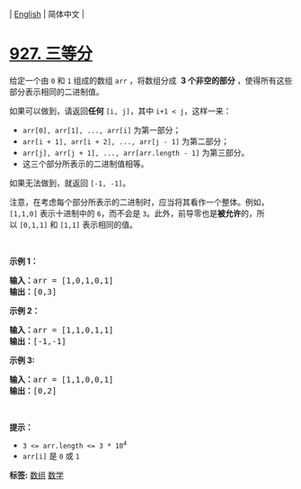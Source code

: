 | [English](README_EN.md) | 简体中文 |

# [927. 三等分](https://leetcode-cn.com/problems/three-equal-parts)
<p>给定一个由 <code>0</code> 和 <code>1</code> 组成的数组<meta charset="UTF-8" />&nbsp;<code>arr</code>&nbsp;，将数组分成 &nbsp;<strong>3&nbsp;个非空的部分</strong> ，使得所有这些部分表示相同的二进制值。</p>

<p>如果可以做到，请返回<strong>任何</strong>&nbsp;<code>[i, j]</code>，其中 <code>i+1 &lt; j</code>，这样一来：</p>

<ul>
	<li><code>arr[0], arr[1], ..., arr[i]</code>&nbsp;为第一部分；</li>
	<li><code>arr[i + 1], arr[i + 2], ..., arr[j - 1]</code>&nbsp;为第二部分；</li>
	<li><code>arr[j], arr[j + 1], ..., arr[arr.length - 1]</code>&nbsp;为第三部分。</li>
	<li>这三个部分所表示的二进制值相等。</li>
</ul>

<p>如果无法做到，就返回&nbsp;<code>[-1, -1]</code>。</p>

<p>注意，在考虑每个部分所表示的二进制时，应当将其看作一个整体。例如，<code>[1,1,0]</code>&nbsp;表示十进制中的&nbsp;<code>6</code>，而不会是&nbsp;<code>3</code>。此外，前导零也是<strong>被允许</strong>的，所以&nbsp;<code>[0,1,1]</code> 和&nbsp;<code>[1,1]</code>&nbsp;表示相同的值。</p>

<p>&nbsp;</p>

<p><strong>示例 1：</strong></p>

<pre>
<strong>输入：</strong>arr = [1,0,1,0,1]
<strong>输出：</strong>[0,3]
</pre>

<p><strong>示例 2：</strong></p>

<pre>
<strong>输入：</strong>arr = [1,1,0,1,1]
<strong>输出：</strong>[-1,-1]</pre>

<p><strong>示例 3:</strong></p>

<pre>
<strong>输入：</strong>arr = [1,1,0,0,1]
<strong>输出：</strong>[0,2]
</pre>

<p>&nbsp;</p>

<p><strong>提示：</strong></p>
<meta charset="UTF-8" />

<ul>
	<li><code>3 &lt;= arr.length &lt;= 3 * 10<sup>4</sup></code></li>
	<li><code>arr[i]</code>&nbsp;是&nbsp;<code>0</code>&nbsp;或&nbsp;<code>1</code></li>
</ul>

**标签:**  [数组](https://leetcode-cn.com/tag/array) [数学](https://leetcode-cn.com/tag/math) 